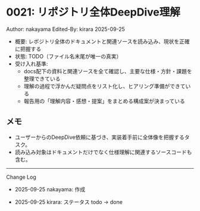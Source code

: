 # 0021: リポジトリ全体DeepDive理解

Author: nakayama
Edited-By: kirara 2025-09-25

- 概要: レポジトリ全体のドキュメントと関連ソースを読み込み、現状を正確に把握する
- 状態: TODO（ファイル名末尾が唯一の真実）
- 受け入れ基準:
  - docs配下の資料と関連ソースを全て確認し、主要な仕様・方針・課題を整理できている
  - 理解の過程で浮かんだ疑問点をリスト化し、ヒアリング準備ができている
  - 報告用の「理解内容・感想・提案」をまとめる構成案が決まっている

## メモ
- ユーザーからのDeepDive依頼に基づき、実装着手前に全体像を把握するタスク。
- 読み込み対象はドキュメントだけでなく仕様理解に関連するソースコードも含む。

---
Change Log
- 2025-09-25 nakayama: 作成

- 2025-09-25 kirara: ステータス todo → done
